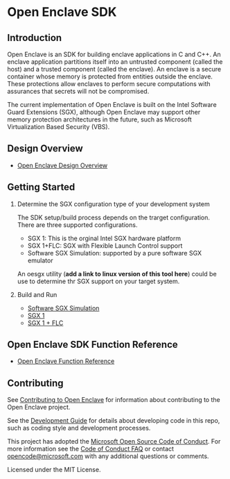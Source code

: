 Open Enclave SDK
================

Introduction
------------

Open Enclave is an SDK for building enclave applications in C and C++. An
enclave application partitions itself into an untrusted component (called the
host) and a trusted component (called the enclave). An enclave is a secure
container whose memory is protected from entities outside the enclave. These
protections allow enclaves to perform secure computations with assurances that
secrets will not be compromised.

The current implementation of Open Enclave is built on the Intel Software Guard
Extensions (SGX), although Open Enclave may support other memory protection
architectures in the future, such as Microsoft Virtualization Based Security
(VBS).

Design Overview
-------------

- [Open Enclave Design Overview](doc/DesignOverview.pdf)


Getting Started
-------------

1. Determine the SGX configuration type of your development system

   The SDK setup/build process depends on the trarget configuration. 
   There are three supported configurations. 
    - SGX 1: This is the orginal Intel SGX hardware platform
    - SGX 1+FLC: SGX with Flexible Launch Control support
    - Software SGX Simulation: supported by a pure software SGX emulator
    
    An oesgx utility (**add a link to linux version of this tool here**) could be use to determine thr SGX support on your target system.  

2. Build and Run
   - [Software SGX Simulation](doc/SwSimulationGettingStarted.md)
   - [SGX 1](doc/SGX1GettingStarted.md)
   - [SGX 1  + FLC](doc/SGX1FLCGettingStarted.md)

Open Enclave SDK Function Reference
-------------------------------
- [Open Enclave Function Reference](doc/refman/md/index.md)

Contributing
------------
See [Contributing to Open Enclave](doc/Contributing.md) for information about
contributing to the Open Enclave project.

See the [Development Guide](doc/DevelopmentGuide.md) for details about developing
code in this repo, such as coding style and development processes.

This project has adopted the [Microsoft Open Source Code of Conduct](https://opensource.microsoft.com/codeofconduct/).
For more information see the [Code of Conduct FAQ](https://opensource.microsoft.com/codeofconduct/faq/) or
contact [opencode@microsoft.com](mailto:opencode@microsoft.com) with any additional questions or comments.

Licensed under the MIT License.


